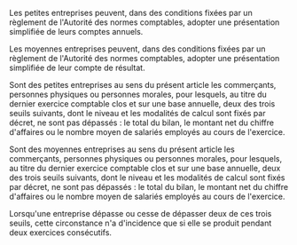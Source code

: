 Les petites entreprises peuvent, dans des conditions fixées par un règlement de l'Autorité des normes comptables, adopter une présentation simplifiée de leurs comptes annuels.


Les moyennes entreprises peuvent, dans des conditions fixées par un règlement de l'Autorité des normes comptables, adopter une présentation simplifiée de leur compte de résultat.


Sont des petites entreprises au sens du présent article les commerçants, personnes physiques ou personnes morales, pour lesquels, au titre du dernier exercice comptable clos et sur une base annuelle, deux des trois seuils suivants, dont le niveau et les modalités de calcul sont fixés par décret, ne sont pas dépassés : le total du bilan, le montant net du chiffre d'affaires ou le nombre moyen de salariés employés au cours de l'exercice.


Sont des moyennes entreprises au sens du présent article les commerçants, personnes physiques ou personnes morales, pour lesquels, au titre du dernier exercice comptable clos et sur une base annuelle, deux des trois seuils suivants, dont le niveau et les modalités de calcul sont fixés par décret, ne sont pas dépassés : le total du bilan, le montant net du chiffre d'affaires ou le nombre moyen de salariés employés au cours de l'exercice.


Lorsqu'une entreprise dépasse ou cesse de dépasser deux de ces trois seuils, cette circonstance n'a d'incidence que si elle se produit pendant deux exercices consécutifs.

